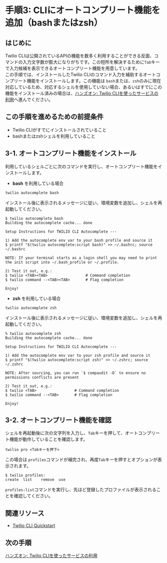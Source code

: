 #  手順3: CLIにオートコンプリート機能を追加（bashまたはzsh）
## はじめに
Twilio CLIは公開されているAPIの機能を数多く利用することができる反面、コマンドの入力文字数が膨大になりがちです。この短所を解決するために`Tab`キーで入力候補を表示できるオートコンプリート機能を用意しています。  
この手順では、インストールしたTwilio CLIのコマンド入力を補助するオートコンプリート機能をインストールします。この機能は `bash`または、`zsh`のみに現在対応しているため、対応するシェルを使用していない場合、あるいはすでにこの機能をインストール済みの場合は、[ハンズオン: Twilio CLIを使ったサービスの利用]()へ進んでください。

## この手順を進めるための前提条件
- Twilio CLIがすでにインストールされていること
- bashまたはzshシェルを利用していること

## 3-1. オートコンプリート機能をインストール

利用しているシェルごとに次のコマンドを実行し、オートコンプリート機能をインストールします。

- __bash__ を利用している場合
```
twilio autocomplete bash
```

インストール後に表示されるメッセージに従い、環境変数を追加し、シェルを再起動してください。
 
```
$ twilio autocomplete bash
Building the autocomplete cache... done

Setup Instructions for TWILIO CLI Autocomplete ---

1) Add the autocomplete env var to your bash profile and source it
$ printf "$(twilio autocomplete:script bash)" >> ~/.bashrc; source ~/.bashrc

NOTE: If your terminal starts as a login shell you may need to print the init script into ~/.bash_profile or ~/.profile.

2) Test it out, e.g.:
$ twilio <TAB><TAB>                 # Command completion
$ twilio command --<TAB><TAB>       # Flag completion

Enjoy!
```

- __zsh__ を利用している場合
```
twilio autocomplete zsh
```
インストール後に表示されるメッセージに従い、環境変数を追加し、シェルを再起動してください。
 
```
% twilio autocomplete zsh
Building the autocomplete cache... done

Setup Instructions for TWILIO CLI Autocomplete ---

1) Add the autocomplete env var to your zsh profile and source it
$ printf "$(twilio autocomplete:script zsh)" >> ~/.zshrc; source ~/.zshrc

NOTE: After sourcing, you can run `$ compaudit -D` to ensure no permissions conflicts are present

2) Test it out, e.g.:
$ twilio <TAB>                 # Command completion
$ twilio command --<TAB>       # Flag completion

Enjoy!

```

## 3-2. オートコンプリート機能を確認

シェルを再起動後に次の文字列を入力し、`Tab`キーを押して、オートコンプリート機能が動作していることを確認します。

```
twilio pro <Tabキーを押下>
```
この場合は `profiles`コマンドが補完され、再度`Tab`キーを押すとオプションが表示されます。

```
$ twilio profiles:
create  list    remove  use     
```

`profiles:list`コマンドを実行し、先ほど登録したプロファイルが表示されることを確認してください。


## 関連リソース

- [Twilio CLI Quickstart](https://www.twilio.com/docs/twilio-cli/quickstart)



## 次の手順
[ハンズオン: Twilio CLIを使ったサービスの利用](../02-Use-Twilio-CLI/02-00-Overview.md)